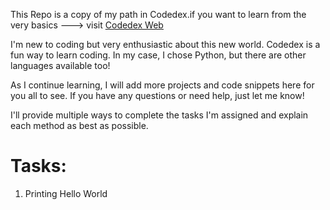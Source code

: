 This Repo is a copy of my path in Codedex.if you want to learn from the very basics ---> visit <a href='https://www.codedex.io/python'>Codedex Web</a>

I'm new to coding but very enthusiastic about this new world. Codedex is a fun way to learn coding. In my case, I chose Python, but there are other languages available too!

As I continue learning, I will add more projects and code snippets here for you all to see. If you have any questions or need help, just let me know!

I'll provide multiple ways to complete the tasks I'm assigned and explain each method as best as possible.

# Tasks:

1. Printing Hello World

